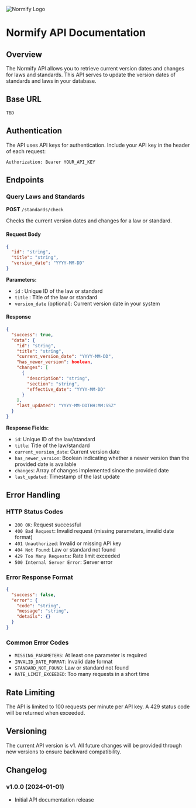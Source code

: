 ![Normify Logo](https://res.cloudinary.com/dvhsgzydx/image/upload/v1/static/images/favicons/normify_logo_cropped.33ab5f10799b.png)

# Normify API Documentation

## Overview

The Normify API allows you to retrieve current version dates and changes for laws and standards. This API serves to update the version dates of standards and laws in your database.

## Base URL

```
TBD
```

## Authentication

The API uses API keys for authentication. Include your API key in the header of each request:

```
Authorization: Bearer YOUR_API_KEY
```

## Endpoints

### Query Laws and Standards

**POST** `/standards/check`

Checks the current version dates and changes for a law or standard.

#### Request Body

```json
{
  "id": "string",
  "title": "string", 
  "version_date": "YYYY-MM-DD"
}
```

**Parameters:**
- `id` : Unique ID of the law or standard
- `title` : Title of the law or standard
- `version_date` (optional): Current version date in your system

#### Response

```json
{
  "success": true,
  "data": {
    "id": "string",
    "title": "string",
    "current_version_date": "YYYY-MM-DD",
    "has_newer_version": boolean,
    "changes": [
      {
        "description": "string",
        "section": "string",
        "effective_date": "YYYY-MM-DD"
      }
    ],
    "last_updated": "YYYY-MM-DDTHH:MM:SSZ"
  }
}
```

**Response Fields:**
- `id`: Unique ID of the law/standard
- `title`: Title of the law/standard
- `current_version_date`: Current version date
- `has_newer_version`: Boolean indicating whether a newer version than the provided date is available
- `changes`: Array of changes implemented since the provided date
- `last_updated`: Timestamp of the last update

<!-- #### Change Types

The API supports various change types:

- `ADDITION`: New sections or provisions added
- `MODIFICATION`: Existing provisions modified
- `DELETION`: Provisions removed
- `CLARIFICATION`: Clarifications or specifications
- `REORGANIZATION`: Restructuring of sections -->

<!-- ## Examples

### Example 1: Query with ID

**Request:**
```bash
curl -X POST https://api.normify.com/v1/standards/check \
  -H "Authorization: Bearer YOUR_API_KEY" \
  -H "Content-Type: application/json" \
  -d '{
    "id": "DIN_EN_ISO_9001_2015",
    "version_date": "2023-01-15"
  }'
```

**Response:**
```json
{
  "success": true,
  "data": {
    "id": "DIN_EN_ISO_9001_2015",
    "title": "DIN EN ISO 9001:2015 - Quality Management Systems",
    "current_version_date": "2023-12-01",
    "has_newer_version": true,
    "changes": [
      {
        "change_type": "MODIFICATION",
        "description": "Update of quality management requirements",
        "section": "Chapter 8.1",
        "effective_date": "2023-12-01"
      },
      {
        "change_type": "ADDITION",
        "description": "New requirements for digital documentation",
        "section": "Chapter 7.5",
        "effective_date": "2023-12-01"
      }
    ],
    "last_updated": "2023-12-01T10:30:00Z"
  }
}
```

### Example 2: Query with Title

**Request:**
```bash
curl -X POST https://api.normify.com/v1/standards/check \
  -H "Authorization: Bearer YOUR_API_KEY" \
  -H "Content-Type: application/json" \
  -d '{
    "title": "General Data Protection Regulation",
    "version_date": "2022-06-01"
  }'
```

**Response:**
```json
{
  "success": true,
  "data": {
    "id": "EU_2016_679",
    "title": "General Data Protection Regulation (GDPR)",
    "current_version_date": "2022-06-01",
    "has_newer_version": false,
    "changes": [],
    "last_updated": "2022-06-01T00:00:00Z"
  }
}
``` -->

## Error Handling

### HTTP Status Codes

- `200 OK`: Request successful
- `400 Bad Request`: Invalid request (missing parameters, invalid date format)
- `401 Unauthorized`: Invalid or missing API key
- `404 Not Found`: Law or standard not found
- `429 Too Many Requests`: Rate limit exceeded
- `500 Internal Server Error`: Server error

### Error Response Format

```json
{
  "success": false,
  "error": {
    "code": "string",
    "message": "string",
    "details": {}
  }
}
```

### Common Error Codes

- `MISSING_PARAMETERS`: At least one parameter is required
- `INVALID_DATE_FORMAT`: Invalid date format
- `STANDARD_NOT_FOUND`: Law or standard not found
- `RATE_LIMIT_EXCEEDED`: Too many requests in a short time

## Rate Limiting

The API is limited to 100 requests per minute per API key. A 429 status code will be returned when exceeded.

## Versioning

The current API version is v1. All future changes will be provided through new versions to ensure backward compatibility.

## Changelog

### v1.0.0 (2024-01-01)
- Initial API documentation release
